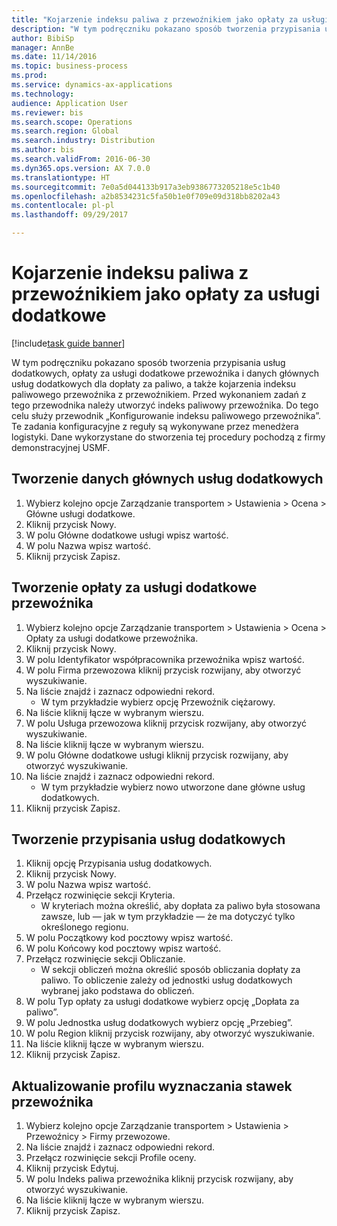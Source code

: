 ```yaml
--- 
title: "Kojarzenie indeksu paliwa z przewoźnikiem jako opłaty za usługi dodatkowe"
description: "W tym podręczniku pokazano sposób tworzenia przypisania usług dodatkowych, opłaty za usługi dodatkowe przewoźnika i danych głównych usług dodatkowych dla dopłaty za paliwo, a także kojarzenia indeksu paliwowego przewoźnika z przewoźnikiem."
author: BibiSp
manager: AnnBe
ms.date: 11/14/2016
ms.topic: business-process
ms.prod: 
ms.service: dynamics-ax-applications
ms.technology: 
audience: Application User
ms.reviewer: bis
ms.search.scope: Operations
ms.search.region: Global
ms.search.industry: Distribution
ms.author: bis
ms.search.validFrom: 2016-06-30
ms.dyn365.ops.version: AX 7.0.0
ms.translationtype: HT
ms.sourcegitcommit: 7e0a5d044133b917a3eb9386773205218e5c1b40
ms.openlocfilehash: a2b8534231c5fa50b1e0f709e09d318bb8202a43
ms.contentlocale: pl-pl
ms.lasthandoff: 09/29/2017

---
```

# <a name="associate-a-fuel-index-with-a-carrier-as-an-accessorial-charge"></a>Kojarzenie indeksu paliwa z przewoźnikiem jako opłaty za usługi dodatkowe

[!include[task guide banner](../../includes/task-guide-banner.md)]

W tym podręczniku pokazano sposób tworzenia przypisania usług dodatkowych, opłaty za usługi dodatkowe przewoźnika i danych głównych usług dodatkowych dla dopłaty za paliwo, a także kojarzenia indeksu paliwowego przewoźnika z przewoźnikiem. Przed wykonaniem zadań z tego przewodnika należy utworzyć indeks paliwowy przewoźnika. Do tego celu służy przewodnik „Konfigurowanie indeksu paliwowego przewoźnika”. Te zadania konfiguracyjne z reguły są wykonywane przez menedżera logistyki. Dane wykorzystane do stworzenia tej procedury pochodzą z firmy demonstracyjnej USMF.


## <a name="create-an-accessorial-master"></a>Tworzenie danych głównych usług dodatkowych
1. Wybierz kolejno opcje Zarządzanie transportem > Ustawienia > Ocena > Główne usługi dodatkowe.
2. Kliknij przycisk Nowy.
3. W polu Główne dodatkowe usługi wpisz wartość.
4. W polu Nazwa wpisz wartość.
5. Kliknij przycisk Zapisz.

## <a name="create-a-carrier-accessorial-charge"></a>Tworzenie opłaty za usługi dodatkowe przewoźnika
1. Wybierz kolejno opcje Zarządzanie transportem > Ustawienia > Ocena > Opłaty za usługi dodatkowe przewoźnika.
2. Kliknij przycisk Nowy.
3. W polu Identyfikator współpracownika przewoźnika wpisz wartość.
4. W polu Firma przewozowa kliknij przycisk rozwijany, aby otworzyć wyszukiwanie.
5. Na liście znajdź i zaznacz odpowiedni rekord.
    * W tym przykładzie wybierz opcję Przewoźnik ciężarowy.  
6. Na liście kliknij łącze w wybranym wierszu.
7. W polu Usługa przewozowa kliknij przycisk rozwijany, aby otworzyć wyszukiwanie.
8. Na liście kliknij łącze w wybranym wierszu.
9. W polu Główne dodatkowe usługi kliknij przycisk rozwijany, aby otworzyć wyszukiwanie.
10. Na liście znajdź i zaznacz odpowiedni rekord.
    * W tym przykładzie wybierz nowo utworzone dane główne usług dodatkowych.  
11. Kliknij przycisk Zapisz.

## <a name="create-an-accessorial-assignment"></a>Tworzenie przypisania usług dodatkowych
1. Kliknij opcję Przypisania usług dodatkowych.
2. Kliknij przycisk Nowy.
3. W polu Nazwa wpisz wartość.
4. Przełącz rozwinięcie sekcji Kryteria.
    * W kryteriach można określić, aby dopłata za paliwo była stosowana zawsze, lub — jak w tym przykładzie — że ma dotyczyć tylko określonego regionu.  
5. W polu Początkowy kod pocztowy wpisz wartość.
6. W polu Końcowy kod pocztowy wpisz wartość.
7. Przełącz rozwinięcie sekcji Obliczanie.
    * W sekcji obliczeń można określić sposób obliczania dopłaty za paliwo. To obliczenie zależy od jednostki usług dodatkowych wybranej jako podstawa do obliczeń.  
8. W polu Typ opłaty za usługi dodatkowe wybierz opcję „Dopłata za paliwo”.
9. W polu Jednostka usług dodatkowych wybierz opcję „Przebieg”.
10. W polu Region kliknij przycisk rozwijany, aby otworzyć wyszukiwanie.
11. Na liście kliknij łącze w wybranym wierszu.
12. Kliknij przycisk Zapisz.

## <a name="update-the-carrier-rating-profile"></a>Aktualizowanie profilu wyznaczania stawek przewoźnika
1. Wybierz kolejno opcje Zarządzanie transportem > Ustawienia > Przewoźnicy > Firmy przewozowe.
2. Na liście znajdź i zaznacz odpowiedni rekord.
3. Przełącz rozwinięcie sekcji Profile oceny.
4. Kliknij przycisk Edytuj.
5. W polu Indeks paliwa przewoźnika kliknij przycisk rozwijany, aby otworzyć wyszukiwanie.
6. Na liście kliknij łącze w wybranym wierszu.
7. Kliknij przycisk Zapisz.


